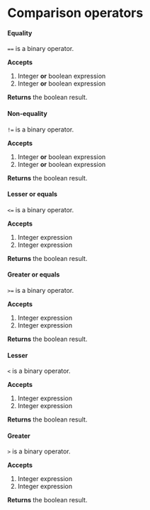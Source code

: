 # Comparison operators

#### Equality

`==` is a binary operator.

**Accepts**
1. Integer **or** boolean expression
2. Integer **or** boolean expression

**Returns** the boolean result.

#### Non-equality

`!=` is a binary operator.

**Accepts**
1. Integer **or** boolean expression
2. Integer **or** boolean expression

**Returns** the boolean result.

#### Lesser or equals

`<=` is a binary operator.

**Accepts**
1. Integer expression
2. Integer expression

**Returns** the boolean result.

#### Greater or equals

`>=` is a binary operator.

**Accepts**
1. Integer expression
2. Integer expression

**Returns** the boolean result.

#### Lesser

`<` is a binary operator.

**Accepts**
1. Integer expression
2. Integer expression

**Returns** the boolean result.

#### Greater

`>` is a binary operator.

**Accepts**
1. Integer expression
2. Integer expression

**Returns** the boolean result.
